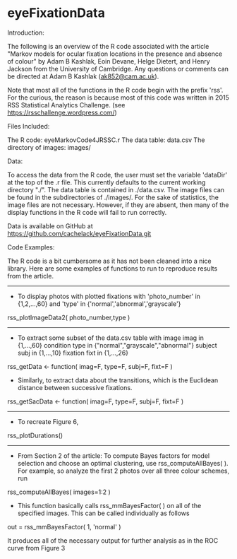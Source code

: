 # eyeFixationData

Introduction:

The following is an overview of the R code associated with 
the article "Markov models for ocular fixation locations in 
the presence and absence of colour" by Adam B Kashlak, 
Eoin Devane, Helge Dietert, and Henry Jackson from the
University of Cambridge.  Any questions or comments can 
be directed at Adam B Kashlak (ak852@cam.ac.uk).

Note that most all of the functions in the R code 
begin with the prefix 'rss'.  For the curious, the 
reason is because most of this code was written in 
2015 RSS Statistical Analytics Challenge.
(see https://rsschallenge.wordpress.com/)

Files Included:

The R code: 
  eyeMarkovCode4JRSSC.r
The data table:
  data.csv
The directory of images:
  images/


Data:

To access the data from the R code, the user must set the 
variable 'dataDir' at the top of the .r file.  This currently 
defaults to the current working directory "./".  The data table is 
contained in ./data.csv.  The image files can be 
found in the subdirectories of ./images/.  For the
sake of statistics, the image files are not necessary.  However,
if they are absent, then many of the display functions in the
R code will fail to run correctly.

Data is available on GitHub at 
https://github.com/cachelack/eyeFixationData.git

Code Examples:

The R code is a bit cumbersome as it has not been cleaned into
a nice library.  Here are some examples of functions to run
to reproduce results from the article.

***
* To display photos with plotted fixations with 
  'photo_number' in {1,2,...,60} and 'type' in 
  {'normal','abnormal','grayscale'}

rss_plotImageData2( photo_number,type )

***
* To extract some subset of the data.csv table with
  image     imag in {1,...,60} 
  condition type in {"normal","grayscale","abnormal"}
  subject   subj in {1,...,10}
  fixation  fixt in {1,...,26}

rss_getData <- function( imag=F, type=F, subj=F, fixt=F )

* Similarly, to extract data about the transitions, which 
  is the Euclidean distance between successive fixations.

rss_getSacData <- function( imag=F, type=F, subj=F, fixt=F )

***
* To recreate Figure 6,

rss_plotDurations()

***
* From Section 2 of the article:
  To compute Bayes factors for model selection and choose 
  an optimal clustering, use rss_computeAllBayes( ).
  For example, so analyze the first 2 photos over all 
  three colour schemes, run

rss_computeAllBayes( images=1:2 )

* This function basically calls rss_mmBayesFactor( ) on 
  all of the specified images.  This can be called individually
  as follows

out = rss_mmBayesFactor( 1, 'normal' )

  It produces all of the necessary output for further analysis
  as in the ROC curve from Figure 3



